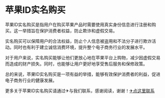 # 苹果ID实名购买

苹果ID实名购买是指用户在购买苹果产品时需要使用真实身份信息进行注册和购买。这一举措旨在保护消费者权益，防止欺诈和虚假交易。

实名购买可以保障用户的合法权益，防止个人信息被盗用和不法分子进行欺诈活动。同时也有利于建立诚信消费环境，提升整个电子商务行业的发展水平。

对于用户来说，实名购买能够让他们更放心地在苹果平台上购物，减少因虚假交易而造成的财产损失。同时，也能够让用户更好地享受售后服务和保修政策。

总的来说，苹果ID实名购买是一项有益的举措，能够有效保护消费者的利益，促进电子商务行业的健康发展。

更多关于苹果ID实名购买请通过✈与我们联系，感谢阅读，谢谢！[✈点这里联系](https://d.k02.cc)